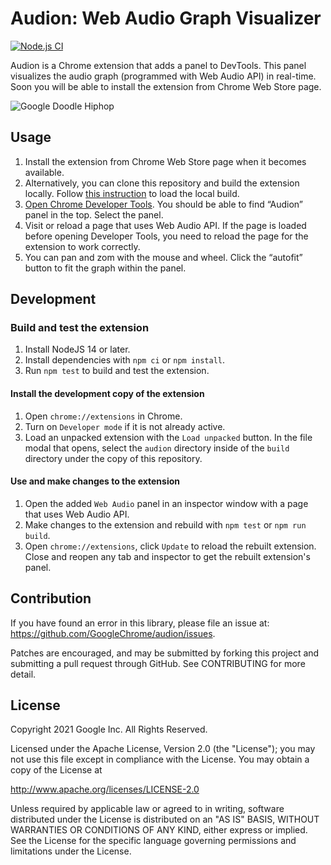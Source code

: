 # Audion: Web Audio Graph Visualizer

[![Node.js CI](https://github.com/GoogleChrome/audion/actions/workflows/nodejs-ci.yml/badge.svg)](https://github.com/GoogleChrome/audion/actions/workflows/nodejs-ci.yml)

Audion is a Chrome extension that adds a panel to DevTools. This panel
visualizes the audio graph (programmed with Web Audio API) in real-time.
Soon you will be able to install the extension from Chrome Web Store page.

![Google Doodle Hiphop](https://raw.githubusercontent.com/GoogleChrome/audion/main/images/doodle-hiphop.png)

## Usage

1. Install the extension from Chrome Web Store page when it becomes available.
1. Alternatively, you can clone this repository and build the extension
   locally. Follow
   [this instruction](https://developer.chrome.com/docs/extensions/mv3/faq/#faq-dev-01)
   to load the local build.
1. [Open Chrome Developer Tools](https://developer.chrome.com/docs/devtools/open/).
   You should be able to find “Audion” panel in the top. Select the panel.
1. Visit or reload a page that uses Web Audio API. If the page is loaded before
   opening Developer Tools, you need to reload the page for the extension to
   work correctly.
1. You can pan and zom with the mouse and wheel. Click the “autofit” button to
   fit the graph within the panel.

## Development

### Build and test the extension

1. Install NodeJS 14 or later.
1. Install dependencies with `npm ci` or `npm install`.
1. Run `npm test` to build and test the extension.

#### Install the development copy of the extension

1. Open `chrome://extensions` in Chrome.
1. Turn on `Developer mode` if it is not already active.
1. Load an unpacked extension with the `Load unpacked` button. In the file
   modal that opens, select the `audion` directory inside of the `build`
   directory under the copy of this repository.

#### Use and make changes to the extension

1. Open the added `Web Audio` panel in an inspector window with a page that
   uses Web Audio API.
1. Make changes to the extension and rebuild with `npm test` or `npm run build`.
1. Open `chrome://extensions`, click `Update` to reload the rebuilt extension.
   Close and reopen any tab and inspector to get the rebuilt extension's panel.

## Contribution

If you have found an error in this library, please file an issue at:
https://github.com/GoogleChrome/audion/issues.

Patches are encouraged, and may be submitted by forking this project and
submitting a pull request through GitHub. See CONTRIBUTING for more detail.

## License

Copyright 2021 Google Inc. All Rights Reserved.

Licensed under the Apache License, Version 2.0 (the "License"); you may not use
this file except in compliance with the License. You may obtain a copy of the
License at

http://www.apache.org/licenses/LICENSE-2.0

Unless required by applicable law or agreed to in writing, software distributed
under the License is distributed on an "AS IS" BASIS, WITHOUT WARRANTIES OR
CONDITIONS OF ANY KIND, either express or implied. See the License for the
specific language governing permissions and limitations under the License.
